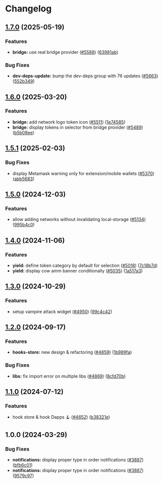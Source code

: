 # Changelog

## [1.7.0](https://github.com/cowprotocol/cowswap/compare/types-v1.6.0...types-v1.7.0) (2025-05-19)


### Features

* **bridge:** use real bridge provider ([#5588](https://github.com/cowprotocol/cowswap/issues/5588)) ([63981ab](https://github.com/cowprotocol/cowswap/commit/63981ab03a92e115d967ec482e9fec04abb9d9f5))


### Bug Fixes

* **dev-deps-update:** bump the dev-deps group with 76 updates ([#5663](https://github.com/cowprotocol/cowswap/issues/5663)) ([552b349](https://github.com/cowprotocol/cowswap/commit/552b349f53762a01ccf008e9a2083248424cbafa))

## [1.6.0](https://github.com/cowprotocol/cowswap/compare/types-v1.5.1...types-v1.6.0) (2025-03-20)


### Features

* **bridge:** add network logo token icon ([#5511](https://github.com/cowprotocol/cowswap/issues/5511)) ([1e74585](https://github.com/cowprotocol/cowswap/commit/1e74585ebe0d4a2d9f1a535972192b820a643869))
* **bridge:** display tokens in selector from bridge provider ([#5489](https://github.com/cowprotocol/cowswap/issues/5489)) ([b5b08ee](https://github.com/cowprotocol/cowswap/commit/b5b08ee8da9c1746bd3b2147444c2090afdf3950))

## [1.5.1](https://github.com/cowprotocol/cowswap/compare/types-v1.5.0...types-v1.5.1) (2025-02-03)


### Bug Fixes

* display Metamask warning only for extension/mobile wallets ([#5370](https://github.com/cowprotocol/cowswap/issues/5370)) ([abb5683](https://github.com/cowprotocol/cowswap/commit/abb56834b1e21029ca66362f3b721cd47e080547))

## [1.5.0](https://github.com/cowprotocol/cowswap/compare/types-v1.4.0...types-v1.5.0) (2024-12-03)


### Features

* allow adding networks without invalidating local-storage ([#5134](https://github.com/cowprotocol/cowswap/issues/5134)) ([995b4c0](https://github.com/cowprotocol/cowswap/commit/995b4c05da90356c6621a92dc58efbd6f37349ff))

## [1.4.0](https://github.com/cowprotocol/cowswap/compare/types-v1.3.0...types-v1.4.0) (2024-11-06)


### Features

* **yield:** define token category by default for selection ([#5018](https://github.com/cowprotocol/cowswap/issues/5018)) ([7c18b7d](https://github.com/cowprotocol/cowswap/commit/7c18b7d85de6feac9c7e64740a93572f3af3c273))
* **yield:** display cow amm banner conditionally ([#5035](https://github.com/cowprotocol/cowswap/issues/5035)) ([1a517a3](https://github.com/cowprotocol/cowswap/commit/1a517a3f21b94c10b8e59e68bc49a569c1be904b))

## [1.3.0](https://github.com/cowprotocol/cowswap/compare/types-v1.2.0...types-v1.3.0) (2024-10-29)


### Features

* setup vampire attack widget ([#4950](https://github.com/cowprotocol/cowswap/issues/4950)) ([99c4c42](https://github.com/cowprotocol/cowswap/commit/99c4c42aec60a734a37926935be5dca6cd4cf11c))

## [1.2.0](https://github.com/cowprotocol/cowswap/compare/types-v1.1.0...types-v1.2.0) (2024-09-17)


### Features

* **hooks-store:** new design & refactoring ([#4859](https://github.com/cowprotocol/cowswap/issues/4859)) ([1b989fa](https://github.com/cowprotocol/cowswap/commit/1b989fa037b276d507adfa0462129ab53fe2ac6d))


### Bug Fixes

* **libs:** fix import error on multiple libs ([#4869](https://github.com/cowprotocol/cowswap/issues/4869)) ([8cfd70b](https://github.com/cowprotocol/cowswap/commit/8cfd70b6000a1a021b76ad1f924829cb42cb2bcd))

## [1.1.0](https://github.com/cowprotocol/cowswap/compare/types-v1.0.0...types-v1.1.0) (2024-07-12)


### Features

* hook store & hook Dapps 🪝 ([#4652](https://github.com/cowprotocol/cowswap/issues/4652)) ([b38321e](https://github.com/cowprotocol/cowswap/commit/b38321e0665e1ad5f0633868f8934128601ad313))

## 1.0.0 (2024-03-29)


### Bug Fixes

* **notifications:** display proper type in order notifications ([#3887](https://github.com/cowprotocol/cowswap/issues/3887)) ([bfb6c01](https://github.com/cowprotocol/cowswap/commit/bfb6c01e9f3e744a47774cb52836469c2ad2f09f))
* **notifications:** display proper type in order notifications ([#3887](https://github.com/cowprotocol/cowswap/issues/3887)) ([9579c97](https://github.com/cowprotocol/cowswap/commit/9579c97912e715efb4e633c293c236917003d42a))
